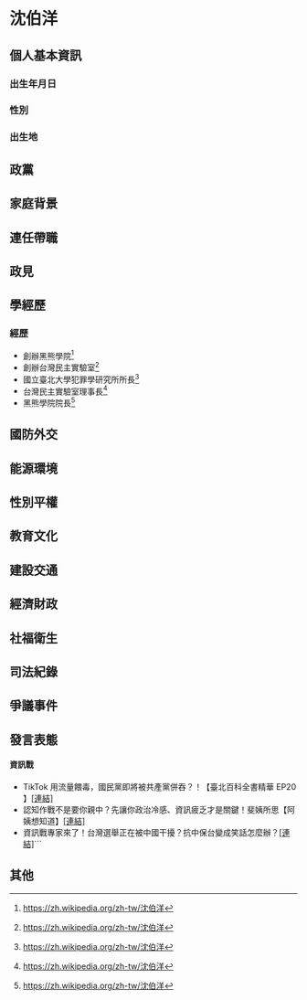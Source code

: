 # 沈伯洋

## 個人基本資訊

### 出生年月日

### 性別

### 出生地

## 政黨

## 家庭背景

## 連任帶職

## 政見

## 學經歷

### 經歷

- 創辦黑熊學院[^1]
- 創辦台灣民主實驗室[^1]
- 國立臺北大學犯罪學研究所所長[^1]
- 台灣民主實驗室理事長[^1]
- 黑熊學院院長[^1]

[^1]: https://zh.wikipedia.org/zh-tw/沈伯洋

## 國防外交

## 能源環境

## 性別平權

## 教育文化

## 建設交通

## 經濟財政

## 社福衛生

## 司法紀錄

## 爭議事件

## 發言表態

#### 資訊戰
- TikTok 用流量餵毒，國民黨即將被共產黨併吞？！【臺北百科全書精華 EP20 】[[連結]](https://www.youtube.com/watch?v=0LjS2AIqbv4)
- 認知作戰不是要你親中？先讓你政治冷感、資訊疲乏才是關鍵！斐姨所思【阿姨想知道】[[連結]](https://www.youtube.com/watch?v=OFmUeE9T6c8&list=PLOFOCb7ypnelpk8uBTcJJTwFBW0zRKJe0&index=84)
- 資訊戰專家來了！台灣選舉正在被中國干擾？抗中保台變成笑話怎麼辦？[[連結]](https://www.youtube.com/watch?v=oO5vFxO8rmE)```

## 其他
